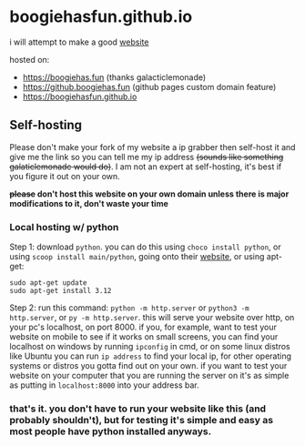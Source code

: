 # boogiehasfun.github.io
i will attempt to make a good [website](https://boogiehas.fun)

hosted on: 
- https://boogiehas.fun (thanks galacticlemonade)
- https://github.boogiehas.fun (github pages custom domain feature)
- https://boogiehasfun.github.io

## Self-hosting
Please don't make your fork of my website a ip grabber then self-host it and give me the link so you can tell me my ip address ~~(sounds like something galaticlemonade would do)~~. I am not an expert at self-hosting, it's best if you figure it out on your own. <br>

**~~please~~ don't host this website on your own domain unless there is major modifications to it, don't waste your time**

### Local hosting w/ python
Step 1: download `python`. you can do this using `choco install python`, or using `scoop install main/python`, going onto their [website](https://www.python.org/downloads/), or using apt-get:
```
sudo apt-get update
sudo apt-get install 3.12
```

Step 2: run this command: `python -m http.server` or `python3 -m http.server`, or `py -m http.server`. this will serve your website over http, on your pc's localhost, on port 8000. if you, for example, want to test your website on mobile to see if it works on small screens, you can find your localhost on windows by running `ipconfig` in cmd, or on some linux distros like Ubuntu you can run `ip address` to find your local ip, for other operating systems or distros you gotta find out on your own. if you want to test your website on your computer that you are running the server on it's as simple as putting in `localhost:8000` into your address bar.

### that's it. you don't have to run your website like this (and probably shouldn't), but for testing it's simple and easy as most people have python installed anyways.

